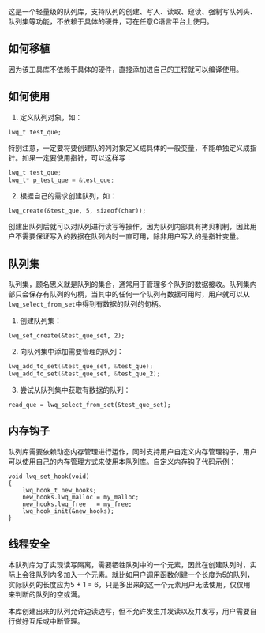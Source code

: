 这是一个轻量级的队列库，支持队列的创建、写入、读取、窥读、强制写队列头、队列集等功能，不依赖于具体的硬件，可在任意C语言平台上使用。

## 如何移植

因为该工具库不依赖于具体的硬件，直接添加进自己的工程就可以编译使用。

## 如何使用

1. 定义队列对象，如：  

`lwq_t test_que;`

特别注意，一定要将要创建队的列对象定义成具体的一般变量，不能单独定义成指针。如果一定要使用指针，可以这样写：

``````c
lwq_t test_que;
lwq_t* p_test_que = &test_que;
``````

2. 根据自己的需求创建队列，如：

`lwq_create(&test_que, 5, sizeof(char));`

创建出队列后就可以对队列进行读写等操作。因为队列内部具有拷贝机制，因此用户不需要保证写入的数据在队列内时一直可用，除非用户写入的是指针变量。

## 队列集

队列集，顾名思义就是队列的集合，通常用于管理多个队列的数据接收。队列集内部只会保存有队列的句柄，当其中的任何一个队列有数据可用时，用户就可以从`lwq_select_from_set`中得到有数据的队列的句柄。

1. 创建队列集：

`lwq_set_create(&test_que_set, 2);`

2. 向队列集中添加需要管理的队列：

``````c
lwq_add_to_set(&test_que_set, &test_que);
lwq_add_to_set(&test_que_set, &test_que_2);
``````

3. 尝试从队列集中获取有数据的队列：

`read_que = lwq_select_from_set(&test_que_set);`

## 内存钩子

队列库需要依赖动态内存管理进行运作，同时支持用户自定义内存管理钩子，用户可以使用自己的内存管理方式来使用本队列库。自定义内存钩子代码示例：

``````
void lwq_set_hook(void)
{
	lwq_hook_t new_hooks;
	new_hooks.lwq_malloc = my_malloc;
	new_hooks.lwq_free   = my_free;
	lwq_hook_init(&new_hooks);
}
``````

## 线程安全

本队列库为了实现读写隔离，需要牺牲队列中的一个元素，因此在创建队列时，实际上会往队列内多加入一个元素。就比如用户调用函数创建一个长度为5的队列，实际队列的长度应为5 + 1 = 6，只是多出来的这一个元素用户无法使用，仅仅用来判断的队列的空或满。

本库创建出来的队列允许边读边写，但不允许发生并发读以及并发写，用户需要自行做好互斥或中断管理。